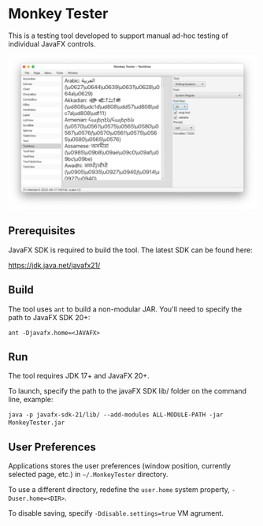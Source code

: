 # Monkey Tester

This is a testing tool developed to support manual ad-hoc testing of individual JavaFX controls.

![screenshot](doc/screenshot.png)


## Prerequisites

JavaFX SDK is required to build the tool.  The latest SDK can be found here:

https://jdk.java.net/javafx21/


## Build

The tool uses `ant` to build a non-modular JAR.  You'll need to specify the path to JavaFX SDK 20+:
```
ant -Djavafx.home=<JAVAFX>
```


## Run

The tool requires JDK 17+ and JavaFX 20+.

To launch, specify the path to the javaFX SDK lib/ folder on the command line, example:

```
java -p javafx-sdk-21/lib/ --add-modules ALL-MODULE-PATH -jar MonkeyTester.jar
```


## User Preferences

Applications stores the user preferences (window position, currently selected page, etc.) in `~/.MonkeyTester` directory.

To use a different directory, redefine the `user.home` system property, `-Duser.home=<DIR>`.

To disable saving, specify `-Ddisable.settings=true` VM agrument.


